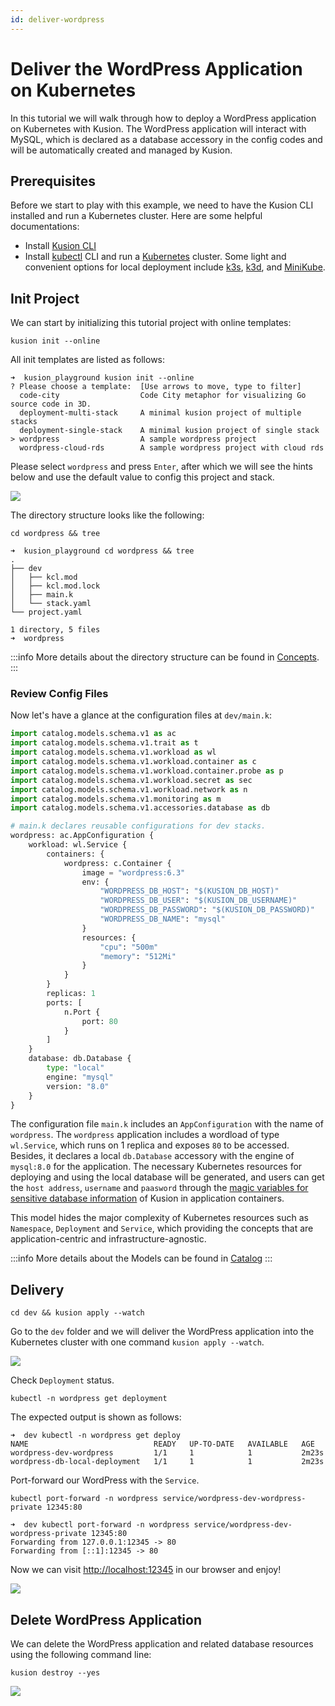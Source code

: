 ```yaml
---
id: deliver-wordpress
---
```


# Deliver the WordPress Application on Kubernetes

In this tutorial we will walk through how to deploy a WordPress application on Kubernetes with Kusion. The WordPress application will interact with MySQL, which is declared as a database accessory in the config codes and will be automatically created and managed by Kusion. 

## Prerequisites

Before we start to play with this example, we need to have the Kusion CLI installed and run a Kubernetes cluster. Here are some helpful documentations: 

- Install [Kusion CLI](install-kusion)
- Install [kubectl](https://kubernetes.io/docs/tasks/tools/#kubectl) CLI and run a [Kubernetes](https://kubernetes.io/) cluster. Some light and convenient options for local deployment include [k3s](https://docs.k3s.io/quick-start), [k3d](https://k3d.io/v5.4.4/#installation), and [MiniKube](https://minikube.sigs.k8s.io/docs/tutorials/multi_node/). 

## Init Project

We can start by initializing this tutorial project with online templates: 

```shell
kusion init --online
```

All init templates are listed as follows: 

```shell
➜  kusion_playground kusion init --online
? Please choose a template:  [Use arrows to move, type to filter]
  code-city                  Code City metaphor for visualizing Go source code in 3D.
  deployment-multi-stack     A minimal kusion project of multiple stacks
  deployment-single-stack    A minimal kusion project of single stack
> wordpress                  A sample wordpress project
  wordpress-cloud-rds        A sample wordpress project with cloud rds
```

Please select `wordpress` and press `Enter`, after which we will see the hints below and use the default value to config this project and stack. 

![](/img/docs/user_docs/getting-started/init-wordpress-with-local-db.gif)

The directory structure looks like the following: 

```shell
cd wordpress && tree
```

```shell
➜  kusion_playground cd wordpress && tree
.
├── dev
│   ├── kcl.mod
│   ├── kcl.mod.lock
│   ├── main.k
│   └── stack.yaml
└── project.yaml

1 directory, 5 files
➜  wordpress
```

:::info
More details about the directory structure can be found in [Concepts](../concepts/project/overview). 
:::

### Review Config Files

Now let's have a glance at the configuration files at `dev/main.k`: 

```python
import catalog.models.schema.v1 as ac
import catalog.models.schema.v1.trait as t
import catalog.models.schema.v1.workload as wl
import catalog.models.schema.v1.workload.container as c
import catalog.models.schema.v1.workload.container.probe as p
import catalog.models.schema.v1.workload.secret as sec
import catalog.models.schema.v1.workload.network as n
import catalog.models.schema.v1.monitoring as m
import catalog.models.schema.v1.accessories.database as db

# main.k declares reusable configurations for dev stacks.
wordpress: ac.AppConfiguration {
    workload: wl.Service {
        containers: {
            wordpress: c.Container {
                image = "wordpress:6.3"
                env: {
                    "WORDPRESS_DB_HOST": "$(KUSION_DB_HOST)"
                    "WORDPRESS_DB_USER": "$(KUSION_DB_USERNAME)"
                    "WORDPRESS_DB_PASSWORD": "$(KUSION_DB_PASSWORD)"
                    "WORDPRESS_DB_NAME": "mysql"
                }
                resources: {
                    "cpu": "500m"
                    "memory": "512Mi"
                }
            }
        }
        replicas: 1
        ports: [
            n.Port {
                port: 80
            }
        ]
    }
    database: db.Database {
        type: "local"
        engine: "mysql"
        version: "8.0"
    }
}
```

The configuration file `main.k` includes an `AppConfiguration` with the name of `wordpress`. The `wordpress` application includes a wordload of type `wl.Service`, which runs on 1 replica and exposes `80` to be accessed. Besides, it declares a local `db.Database` accessory with the engine of `mysql:8.0` for the application. The necessary Kubernetes resources for deploying and using the local database will be generated, and users can get the `host address`, `username` and `paasword` through the [magic variables for sensitive database information](../reference/modules/naming-conventions) of Kusion in application containers. 

This model hides the major complexity of Kubernetes resources such as `Namespace`, `Deployment` and `Service`, which providing the concepts that are application-centric and infrastructure-agnostic. 

:::info
More details about the Models can be found in [Catalog](https://github.com/KusionStack/catalog)
:::

## Delivery

```shell
cd dev && kusion apply --watch
```

Go to the `dev` folder and we will deliver the WordPress application into the Kubernetes cluster with one command `kusion apply --watch`. 

![](/img/docs/user_docs/getting-started/apply-wordpress-with-local-db.gif)

Check `Deployment` status. 

```shell
kubectl -n wordpress get deployment
```

The expected output is shown as follows: 

```shell
➜  dev kubectl -n wordpress get deploy
NAME                            READY   UP-TO-DATE   AVAILABLE   AGE
wordpress-dev-wordpress         1/1     1            1           2m23s
wordpress-db-local-deployment   1/1     1            1           2m23s
```

Port-forward our WordPress with the `Service`. 

```shell
kubectl port-forward -n wordpress service/wordpress-dev-wordpress-private 12345:80
```

```shell
➜  dev kubectl port-forward -n wordpress service/wordpress-dev-wordpress-private 12345:80
Forwarding from 127.0.0.1:12345 -> 80
Forwarding from [::1]:12345 -> 80

```

Now we can visit [http://localhost:12345](http://localhost:12345) in our browser and enjoy!

![](/img/docs/user_docs/getting-started/wordpress-site-page.png)

## Delete WordPress Application

We can delete the WordPress application and related database resources using the following command line: 

```shell
kusion destroy --yes
```

![](/img/docs/user_docs/getting-started/wordpress-with-local-db-destroy.gif)
